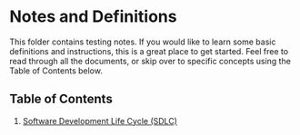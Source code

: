 # Notes and Definitions

This folder contains testing notes. If you would like to learn some basic definitions and instructions, this is a great place to get started. Feel free to read through all the documents, or skip over to specific concepts using the Table of Contents below.

## Table of Contents

1. [Software Development Life Cycle (SDLC)](../master/sdlc.md)